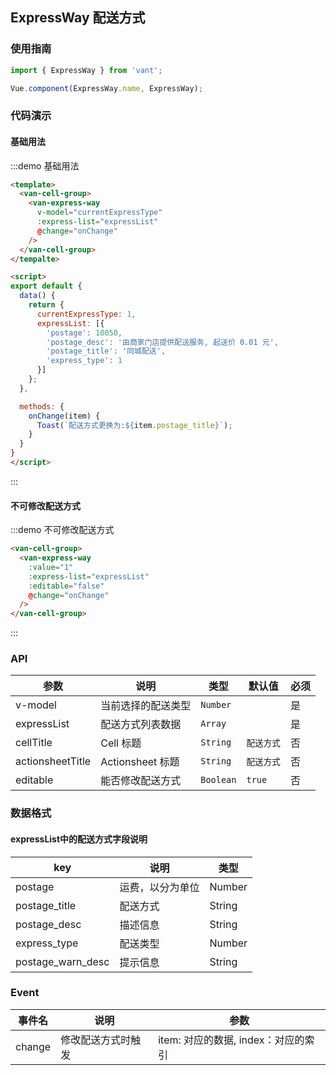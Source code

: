 ## ExpressWay 配送方式

<script>
import { Toast, CellGroup } from 'packages/index';

export default {
  data() {
    return {
      currentExpressType: 1,
      expressList: [{
        'postage': 10050,
        'postage_desc': '由商家门店提供配送服务, 起送价 0.01 元',
        'postage_title': '同城配送',
        'express_type': 1
      }, {
        'postage': 0,
        'postage_desc': '由商家选择合作快递为您服务',
        'postage_title': '快递发货',
        'express_type': 2,
        'postage_warn_desc': '3天后发货'
      }]
    };
  },

  methods: {
    onChange(item, index) {
      Toast('配送方式更换为:' + item.postage_title);
    }
  },

  components: {
    [CellGroup.name]: CellGroup
  }
}
</script>

### 使用指南
``` javascript
import { ExpressWay } from 'vant';

Vue.component(ExpressWay.name, ExpressWay);
```

### 代码演示

#### 基础用法

:::demo 基础用法
```html
<template>
  <van-cell-group>
    <van-express-way 
      v-model="currentExpressType" 
      :express-list="expressList" 
      @change="onChange"
    />
  </van-cell-group>
</tempalte>

<script>
export default {
  data() {
    return {
      currentExpressType: 1,
      expressList: [{
        'postage': 10050,
        'postage_desc': '由商家门店提供配送服务, 起送价 0.01 元',
        'postage_title': '同城配送',
        'express_type': 1
      }]
    };
  },

  methods: {
    onChange(item) {
      Toast(`配送方式更换为:${item.postage_title}`);
    }
  }
}
</script>
```
:::

#### 不可修改配送方式

:::demo 不可修改配送方式
```html
<van-cell-group>
  <van-express-way 
    :value="1" 
    :express-list="expressList"
    :editable="false"
    @change="onChange"
  />
</van-cell-group>
```
:::

### API

| 参数       | 说明      | 类型       | 默认值       | 必须      |
|-----------|-----------|-----------|-------------|-------------|
| v-model | 当前选择的配送类型 | `Number`  |   | 是 |
| expressList | 配送方式列表数据 | `Array`  |   | 是 |
| cellTitle | Cell 标题 | `String`  | `配送方式` | 否 |
| actionsheetTitle | Actionsheet 标题 | `String`  | `配送方式` | 否 |
| editable | 能否修改配送方式 | `Boolean`  | `true` | 否 |


### 数据格式
#### expressList中的配送方式字段说明
| key       | 说明      | 类型       |
|-----------|-----------|-----------|
| postage | 运费，以分为单位 |  Number |
| postage_title | 配送方式 |  String |
| postage_desc | 描述信息 |  String |
| express_type | 配送类型 |  Number |
| postage_warn_desc | 提示信息 |  String |

### Event

| 事件名       | 说明      | 参数       |
|-----------|-----------|-----------|
| change | 修改配送方式时触发 | item: 对应的数据, index：对应的索引 |
